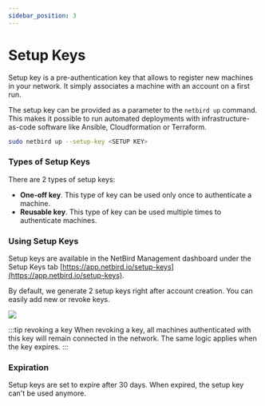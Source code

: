 ```yaml
---
sidebar_position: 3
---
```


# Setup Keys

Setup key is a pre-authentication key that allows to register new machines in your network. 
It simply associates a machine with an account on a first run.

The setup key can be provided as a parameter to the ```netbird up``` command. 
This makes it possible to run automated deployments with infrastructure-as-code software like Ansible, Cloudformation or Terraform.

```bash
sudo netbird up --setup-key <SETUP KEY>
```

### Types of Setup Keys

There are 2 types of setup keys:
* **One-off key**. This type of key can be used only once to authenticate a machine.
* **Reusable key**. This type of key can be used multiple times to authenticate machines.

### Using Setup Keys

Setup keys are available in the NetBird Management dashboard under the Setup Keys tab [https://app.netbird.io/setup-keys](https://app.netbird.io/setup-keys).

By default, we generate 2 setup keys right after account creation. You can easily add new or revoke keys.

![](/img/architecture/setup-keys.png)

:::tip revoking a key
When revoking a key, all machines authenticated with this key will remain connected in the network. The same logic applies when the key expires.
:::
### Expiration

Setup keys are set to expire after 30 days. When expired, the setup key can't be used anymore.

